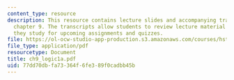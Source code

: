 ```yaml
---
content_type: resource
description: This resource contains lecture slides and accompanying transcripts for
  chapter 9. The transcripts allow students to review lecture material in detail as
  they study for upcoming assignments and quizzes.
file: https://ol-ocw-studio-app-production.s3.amazonaws.com/courses/hst-947-medical-artificial-intelligence-spring-2005/77dd70dbfa73364f6fe389f0cadbb45b_ch9_logic1a.pdf
file_type: application/pdf
resourcetype: Document
title: ch9_logic1a.pdf
uid: 77dd70db-fa73-364f-6fe3-89f0cadbb45b
---
```

